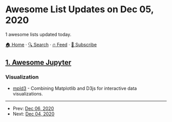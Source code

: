 # Awesome List Updates on Dec 05, 2020

1 awesome lists updated today.

[🏠 Home](/README.md) · [🔍 Search](https://www.trackawesomelist.com/search/) · [🔥 Feed](https://www.trackawesomelist.com/rss.xml) · [📮 Subscribe](https://trackawesomelist.us17.list-manage.com/subscribe?u=d2f0117aa829c83a63ec63c2f&id=36a103854c)



## [1. Awesome Jupyter](/content/markusschanta/awesome-jupyter/README.md)

### Visualization

*   [mpld3](http://mpld3.github.io) - Combining Matplotlib and D3js for interactive data visualizations.

---

- Prev: [Dec 06, 2020](/content/2020/12/06/README.md)
- Next: [Dec 04, 2020](/content/2020/12/04/README.md)